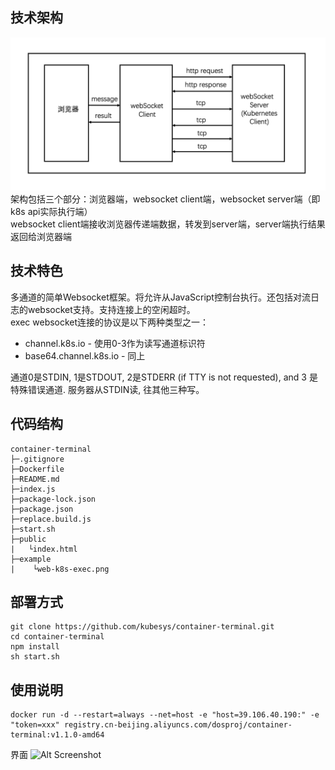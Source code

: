 

## 技术架构

![Alt Screenshot](https://github.com/kubesys/container-terminal/raw/master/example/架构1.png)
架构包括三个部分：浏览器端，websocket client端，websocket server端（即k8s api实际执行端）   
websocket client端接收浏览器传递端数据，转发到server端，server端执行结果返回给浏览器端

## 技术特色

多通道的简单Websocket框架。将允许从JavaScript控制台执行。还包括对流日志的websocket支持。支持连接上的空闲超时。   
exec websocket连接的协议是以下两种类型之一：
* channel.k8s.io - 使用0-3作为读写通道标识符
* base64.channel.k8s.io - 同上       

通道0是STDIN, 1是STDOUT, 2是STDERR (if TTY is not requested), and 3 是特殊错误通道. 服务器从STDIN读, 往其他三种写。


## 代码结构
```
container-terminal
├─.gitignore
├─Dockerfile
├─README.md
├─index.js
├─package-lock.json
├─package.json
├─replace.build.js
├─start.sh
├─public
|   └index.html
├─example
|    └web-k8s-exec.png
```

## 部署方式

```
git clone https://github.com/kubesys/container-terminal.git
cd container-terminal
npm install
sh start.sh
```
## 使用说明
```
docker run -d --restart=always --net=host -e "host=39.106.40.190:" -e "token=xxx" registry.cn-beijing.aliyuncs.com/dosproj/container-terminal:v1.1.0-amd64
```
界面
![Alt Screenshot](https://github.com/samejack/web-k8s-exec/raw/master/example/web-k8s-exec.png)

